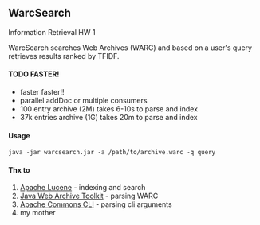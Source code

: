 ## WarcSearch

Information Retrieval HW 1

WarcSearch searches Web Archives (WARC) and based on a user's query retrieves results ranked by TFIDF.

#### TODO FASTER!
- faster faster!!
- parallel addDoc or multiple consumers
- 100 entry archive (2M) takes 6-10s to parse and index
- 37k entries archive (1G) takes 20m to parse and index

#### Usage

	java -jar warcsearch.jar -a /path/to/archive.warc -q query

#### Thx to
1. [Apache Lucene](https://lucene.apache.org/core/4_7_0/index.html) - indexing and search
2. [Java Web Archive Toolkit](https://sbforge.org/display/JWAT/Documentation) - parsing WARC
3. [Apache Commons CLI](http://commons.apache.org/proper/commons-cli/) - parsing cli arguments
4. my mother